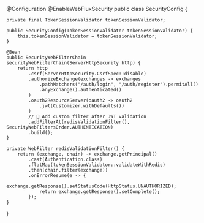 @Configuration
@EnableWebFluxSecurity
public class SecurityConfig {

    private final TokenSessionValidator tokenSessionValidator;

    public SecurityConfig(TokenSessionValidator tokenSessionValidator) {
        this.tokenSessionValidator = tokenSessionValidator;
    }

    @Bean
    public SecurityWebFilterChain securityWebFilterChain(ServerHttpSecurity http) {
        return http
            .csrf(ServerHttpSecurity.CsrfSpec::disable)
            .authorizeExchange(exchanges -> exchanges
                .pathMatchers("/auth/login", "/auth/register").permitAll()
                .anyExchange().authenticated()
            )
            .oauth2ResourceServer(oauth2 -> oauth2
                .jwt(Customizer.withDefaults())
            )
            // 🔑 Add custom filter after JWT validation
            .addFilterAt(redisValidationFilter(), SecurityWebFiltersOrder.AUTHENTICATION)
            .build();
    }

    private WebFilter redisValidationFilter() {
        return (exchange, chain) -> exchange.getPrincipal()
            .cast(Authentication.class)
            .flatMap(tokenSessionValidator::validateWithRedis)
            .then(chain.filter(exchange))
            .onErrorResume(e -> {
                exchange.getResponse().setStatusCode(HttpStatus.UNAUTHORIZED);
                return exchange.getResponse().setComplete();
            });
    }
}